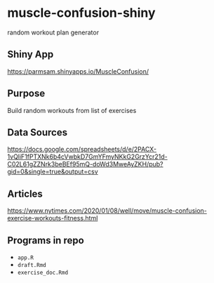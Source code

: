 # muscle-confusion-shiny
random workout plan generator
## Shiny App
https://parmsam.shinyapps.io/MuscleConfusion/
## Purpose
Build random workouts from list of exercises
## Data Sources
https://docs.google.com/spreadsheets/d/e/2PACX-1vQliF1fPTXNk6b4cVwbkD7GmYFmyNKkG2GrzYcr21d-C02L61gZZNrk3beBEf95mQ-doWd3MweAyZKH/pub?gid=0&single=true&output=csv
## Articles
https://www.nytimes.com/2020/01/08/well/move/muscle-confusion-exercise-workouts-fitness.html
## Programs in repo
* `app.R`
* `draft.Rmd`
* `exercise_doc.Rmd`
